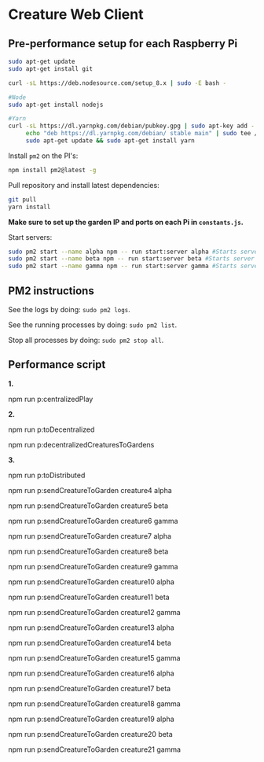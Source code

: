 # Creature Web Client

## Pre-performance setup for each Raspberry Pi

```sh
sudo apt-get update
sudo apt-get install git

curl -sL https://deb.nodesource.com/setup_8.x | sudo -E bash -

#Node
sudo apt-get install nodejs

#Yarn
curl -sL https://dl.yarnpkg.com/debian/pubkey.gpg | sudo apt-key add -
     echo "deb https://dl.yarnpkg.com/debian/ stable main" | sudo tee /etc/apt/sources.list.d/yarn.list
     sudo apt-get update && sudo apt-get install yarn
```

Install `pm2` on the PI's:

```sh
npm install pm2@latest -g
```

Pull repository and install latest dependencies:

```sh
git pull
yarn install
```

**Make sure to set up the garden IP and ports on each Pi in `constants.js`.**

Start servers:

```sh
sudo pm2 start --name alpha npm -- run start:server alpha #Starts server named alpha.
sudo pm2 start --name beta npm -- run start:server beta #Starts server named beta.
sudo pm2 start --name gamma npm -- run start:server gamma #Starts server named gamma.
```

## PM2 instructions

See the logs by doing: `sudo pm2 logs`.

See the running processes by doing: `sudo pm2 list`.

Stop all processes by doing: `sudo pm2 stop all`.


## Performance script

**1.**

npm run p:centralizedPlay

**2.**

npm run p:toDecentralized

npm run p:decentralizedCreaturesToGardens

**3.**

npm run p:toDistributed

npm run p:sendCreatureToGarden creature4 alpha

npm run p:sendCreatureToGarden creature5 beta

npm run p:sendCreatureToGarden creature6 gamma

npm run p:sendCreatureToGarden creature7 alpha

npm run p:sendCreatureToGarden creature8 beta

npm run p:sendCreatureToGarden creature9 gamma

npm run p:sendCreatureToGarden creature10 alpha

npm run p:sendCreatureToGarden creature11 beta

npm run p:sendCreatureToGarden creature12 gamma

npm run p:sendCreatureToGarden creature13 alpha

npm run p:sendCreatureToGarden creature14 beta

npm run p:sendCreatureToGarden creature15 gamma

npm run p:sendCreatureToGarden creature16 alpha

npm run p:sendCreatureToGarden creature17 beta

npm run p:sendCreatureToGarden creature18 gamma

npm run p:sendCreatureToGarden creature19 alpha

npm run p:sendCreatureToGarden creature20 beta

npm run p:sendCreatureToGarden creature21 gamma
